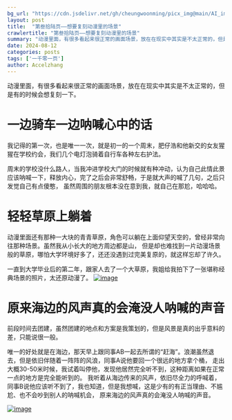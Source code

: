 ```yaml
---
bg_url: "https://cdn.jsdelivr.net/gh/cheungwoonming/picx_img@main/AI_img/AI-image-044.jpg"
layout: post
title:  "第叁拾陆页——想要复刻动漫里的场景"
crawlertitle: "第叁拾陆页——想要复刻动漫里的场景"
summary: "动漫里面，有很多看起来很正常的画面场景，放在在现实中其实是不太正常的，但是有的时候会想复刻一下..."
date: 2024-08-12
categories: posts
tags: ['一千零一页']
author: Accelzhang
---
```


动漫里面，有很多看起来很正常的画面场景，放在在现实中其实是不太正常的，但是有的时候会想复刻一下。

# 一边骑车一边呐喊心中的话
我记得的第一次，也是唯一一次，就是初一的一个周末，肥仔浩和他新交的女友猩猩在学校约会，我们几个电灯泡骑着自行车各种左右护法。

周末的学校没什么路人，当我冲进学校大门的时候就有种冲动，认为自己此情此景应该呐喊一下，释放内心，完了之后会非常舒畅，于是就大声的喊了几句，之后只发觉自己有点傻憨，
虽然周围的朋友根本没在意到我，就自己在那尬，哈哈哈。

# 轻轻草原上躺着
动漫里面还有那种一大块的青青草原，角色可以躺在上面仰望天空的，曾经非常向往那种场景。虽然我从小长大的地方周边都是山，
但是却也难找到一片动漫场景般的草原，哪怕大学环境好多了，还还没遇到过完美复原的，就这样忘却了许久。

一直到大学毕业后的第二年，跟家人去了一个大草原，我姐给我拍下了一张堪称经典场景的照片，太还原动漫了。
[![image]({{site.images}}/2024/2024-08-12.jpg)]({{site.images}}/2024/2024-08-12.jpg)

# 原来海边的风声真的会淹没人呐喊的声音
前段时间去团建，虽然团建的地点和方案是我策划的，但是风景是真的出乎意料的差，只能说很一般。

唯一的好处就是在海边，那天早上跟同事AB一起去所谓的“赶海”。浪潮虽然退去，但是依旧伴随着一阵阵的风浪，同事A说他要回一个很远的地方拿个桶，
走出大概30-50米时候，我试着叫停他，发现他居然完全听不到，这种距离如果在正常一点的地方是完全能听到的。
我听着从海边传来的风声，依旧尽全力的呼喊着，同事B说他应该听不到了，我也知道，但是我想喊，这是少有的有正当理由、不尴尬、也不会吵到别人的呐喊机会，
原来海边的风声真的会淹没人呐喊的声音。

[![image](https://cdn.jsdelivr.net/gh/cheungwoonming/picx_img@main/AI_img/AI-image-044.jpg)](https://cdn.jsdelivr.net/gh/cheungwoonming/picx_img@main/AI_img/AI-image-044.jpg)
